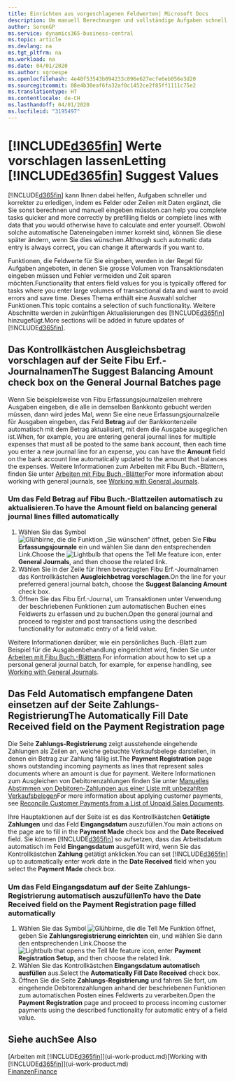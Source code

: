 ```yaml
---
title: Einrichten aus vorgeschlagenen Feldwerten| Microsoft Docs
description: Um manuell Berechnungen und vollständige Aufgaben schnell und genau zu erledigen, können Sie automatische Dateneingabe einrichten, sodass Business Central gerade ausgewählte Felder ausfüllt
author: SorenGP
ms.service: dynamics365-business-central
ms.topic: article
ms.devlang: na
ms.tgt_pltfrm: na
ms.workload: na
ms.date: 04/01/2020
ms.author: sgroespe
ms.openlocfilehash: 4e40f53543b094233c896e627ecfe6eb056e3d20
ms.sourcegitcommit: 88e4b30eaf6fa32af0c1452ce2f85ff1111c75e2
ms.translationtype: HT
ms.contentlocale: de-CH
ms.lasthandoff: 04/01/2020
ms.locfileid: "3195497"
---
```

# <a name="letting-d365fin-suggest-values"></a><span data-ttu-id="a8db1-103">[!INCLUDE[d365fin](includes/d365fin_md.md)] Werte vorschlagen lassen</span><span class="sxs-lookup"><span data-stu-id="a8db1-103">Letting [!INCLUDE[d365fin](includes/d365fin_md.md)] Suggest Values</span></span>
[!INCLUDE[d365fin](includes/d365fin_md.md)] <span data-ttu-id="a8db1-104">kann Ihnen dabei helfen, Aufgaben schneller und korrekter zu erledigen, indem es Felder oder Zeilen mit Daten ergänzt, die Sie sonst berechnen und manuell eingeben müssten.</span><span class="sxs-lookup"><span data-stu-id="a8db1-104">can help you complete tasks quicker and more correctly by prefilling fields or complete lines with data that you would otherwise have to calculate and enter yourself.</span></span> <span data-ttu-id="a8db1-105">Obwohl solche automatische Dateneingaben immer korrekt sind, können Sie diese später ändern, wenn Sie dies wünschen.</span><span class="sxs-lookup"><span data-stu-id="a8db1-105">Although such automatic data entry is always correct, you can change it afterwards if you want to.</span></span>

<span data-ttu-id="a8db1-106">Funktionen, die Feldwerte für Sie eingeben, werden in der Regel für Aufgaben angeboten, in denen Sie grosse Volumen von Transaktionsdaten eingeben müssen und Fehler vermeiden und Zeit sparen möchten.</span><span class="sxs-lookup"><span data-stu-id="a8db1-106">Functionality that enters field values for you is typically offered for tasks where you enter large volumes of transactional data and want to avoid errors and save time.</span></span> <span data-ttu-id="a8db1-107">Dieses Thema enthält eine Auswahl solcher Funktionen.</span><span class="sxs-lookup"><span data-stu-id="a8db1-107">This topic contains a selection of such functionality.</span></span> <span data-ttu-id="a8db1-108">Weitere Abschnitte werden in zukünftigen Aktualisierungen des [!INCLUDE[d365fin](includes/d365fin_md.md)] hinzugefügt.</span><span class="sxs-lookup"><span data-stu-id="a8db1-108">More sections will be added in future updates of [!INCLUDE[d365fin](includes/d365fin_md.md)].</span></span>

## <a name="the-suggest-balancing-amount-check-box-on-the-general-journal-batches-page"></a><span data-ttu-id="a8db1-109">Das Kontrollkästchen **Ausgleichsbetrag vorschlagen** auf der Seite **Fibu Erf.-Journalnamen**</span><span class="sxs-lookup"><span data-stu-id="a8db1-109">The **Suggest Balancing Amount** check box on the **General Journal Batches** page</span></span>
<span data-ttu-id="a8db1-110">Wenn Sie beispielsweise von Fibu Erfassungsjournalzeilen mehrere Ausgaben eingeben, die alle in demselben Bankkonto gebucht werden müssen, dann wird jedes Mal, wenn Sie eine neue Erfassungsjournalzeile für Ausgaben eingeben, das Feld **Betrag** auf der Bankkontenzeile automatisch mit dem Betrag aktualisiert, mit dem die Ausgabe ausgeglichen ist.</span><span class="sxs-lookup"><span data-stu-id="a8db1-110">When, for example, you are entering general journal lines for multiple expenses that must all be posted to the same bank account, then each time you enter a new journal line for an expense, you can have the **Amount** field on the bank account line automatically updated to the amount that balances the expenses.</span></span> <span data-ttu-id="a8db1-111">Weitere Informationen zum Arbeiten mit Fibu Buch.-Blättern, finden Sie unter [Arbeiten mit Fibu Buch.-Blätter](ui-work-general-journals.md)</span><span class="sxs-lookup"><span data-stu-id="a8db1-111">For more information about working with general journals, see [Working with General Journals](ui-work-general-journals.md).</span></span>

### <a name="to-have-the-amount-field-on-balancing-general-journal-lines-filled-automatically"></a><span data-ttu-id="a8db1-112">Um das Feld **Betrag** auf Fibu Buch.-Blattzeilen automatisch zu aktualisieren.</span><span class="sxs-lookup"><span data-stu-id="a8db1-112">To have the **Amount** field on balancing general journal lines filled automatically</span></span>
1. <span data-ttu-id="a8db1-113">Wählen Sie das Symbol ![Glühbirne, die die Funktion „Sie wünschen“ öffnet](media/ui-search/search_small.png "Tell Me-Funktion"), geben Sie **Fibu Erfassungsjournale** ein und wählen Sie dann den entsprechenden Link.</span><span class="sxs-lookup"><span data-stu-id="a8db1-113">Choose the ![Lightbulb that opens the Tell Me feature](media/ui-search/search_small.png "Tell me what you want to do") icon, enter **General Journals**, and then choose the related link.</span></span>
2. <span data-ttu-id="a8db1-114">Wählen Sie in der Zeile für Ihren bevorzugten Fibu Erf.-Journalnamen das Kontrollkästchen **Ausgleichbetrag vorschlagen**.</span><span class="sxs-lookup"><span data-stu-id="a8db1-114">On the line for your preferred general journal batch, choose the **Suggest Balancing Amount** check box.</span></span>
3. <span data-ttu-id="a8db1-115">Öffnen Sie das Fibu Erf.-Journal, um Transaktionen unter Verwendung der beschriebenen Funktionen zum automatischen Buchen eines Feldwerts zu erfassen und zu buchen.</span><span class="sxs-lookup"><span data-stu-id="a8db1-115">Open the general journal and proceed to register and post transactions using the described functionality for automatic entry of a field value.</span></span>       

<span data-ttu-id="a8db1-116">Weitere Informationen darüber, wie ein persönliches Buch.-Blatt zum Beispiel für die Ausgabenbehandlung eingerichtet wird, finden Sie unter [Arbeiten mit Fibu Buch.-Blättern](ui-work-general-journals.md).</span><span class="sxs-lookup"><span data-stu-id="a8db1-116">For information about how to set up a personal general journal batch, for example, for expense handling, see [Working with General Journals](ui-work-general-journals.md).</span></span>

## <a name="the-automatically-fill-date-received-field-on-the-payment-registration-page"></a><span data-ttu-id="a8db1-117">Das Feld **Automatisch empfangene Daten einsetzen** auf der Seite **Zahlungs-Registrierung**</span><span class="sxs-lookup"><span data-stu-id="a8db1-117">The **Automatically Fill Date Received** field on the **Payment Registration** page</span></span>
<span data-ttu-id="a8db1-118">Die Seite **Zahlungs-Registrierung** zeigt ausstehende eingehende Zahlungen als Zeilen an, welche gebuchte Verkaufsbelege darstellen, in denen ein Betrag zur Zahlung fällig ist.</span><span class="sxs-lookup"><span data-stu-id="a8db1-118">The **Payment Registration** page shows outstanding incoming payments as lines that represent sales documents where an amount is due for payment.</span></span> <span data-ttu-id="a8db1-119">Weitere Informationen zum Ausgleichen von Debitorenzahlungen finden Sie unter [Manuelles Abstimmen von Debitoren-Zahlungen aus einer Liste mit unbezahlten Verkaufsbelegen](receivables-how-reconcile-customer-payments-list-unpaid-sales-documents.md)</span><span class="sxs-lookup"><span data-stu-id="a8db1-119">For more information about applying customer payments, see [Reconcile Customer Payments from a List of Unpaid Sales Documents](receivables-how-reconcile-customer-payments-list-unpaid-sales-documents.md).</span></span>

<span data-ttu-id="a8db1-120">Ihre Hauptaktionen auf der Seite ist es das Kontrollkästchen **Getätigte Zahlungen** und das Feld **Eingangsdatum** auszufüllen.</span><span class="sxs-lookup"><span data-stu-id="a8db1-120">You main actions on the page are to fill in the **Payment Made** check box and the **Date Received** field.</span></span> <span data-ttu-id="a8db1-121">Sie können [!INCLUDE[d365fin](includes/d365fin_md.md)] so aufsetzen, dass das Arbeitsdatum automatisch im Feld **Eingangsdatum** ausgefüllt wird, wenn Sie das Kontrollkästchen **Zahlung** getätigt anklicken.</span><span class="sxs-lookup"><span data-stu-id="a8db1-121">You can set [!INCLUDE[d365fin](includes/d365fin_md.md)] up to automatically enter work date in the **Date Received** field when you select the **Payment Made** check box.</span></span>

### <a name="to-have-the-date-received-field-on-the-payment-registration-page-filled-automatically"></a><span data-ttu-id="a8db1-122">Um das Feld **Eingangsdatum** auf der Seite **Zahlungs-Registrierung** automatisch auszufüllen</span><span class="sxs-lookup"><span data-stu-id="a8db1-122">To have the **Date Received** field on the **Payment Registration** page filled automatically</span></span>
1. <span data-ttu-id="a8db1-123">Wählen Sie das Symbol ![Glühbirne, die die Tell Me Funktion öffnet](media/ui-search/search_small.png "Tell Me-Funktion"), geben Sie **Zahlungsregistrierung einrichten** ein, und wählen Sie dann den entsprechenden Link.</span><span class="sxs-lookup"><span data-stu-id="a8db1-123">Choose the ![Lightbulb that opens the Tell Me feature](media/ui-search/search_small.png "Tell me what you want to do") icon, enter **Payment Registration Setup**, and then choose the related link.</span></span>
2. <span data-ttu-id="a8db1-124">Wählen Sie das Kontrollkästchen **Eingangsdatum automatisch ausfüllen** aus.</span><span class="sxs-lookup"><span data-stu-id="a8db1-124">Select the **Automatically Fill Date Received** check box.</span></span>
3. <span data-ttu-id="a8db1-125">Öffnen Sie die Seite **Zahlungs-Registrierung** und fahren Sie fort, um eingehende Debitorenzahlungen anhand der beschriebenen Funktionen zum automatischen Posten eines Feldwerts zu verarbeiten.</span><span class="sxs-lookup"><span data-stu-id="a8db1-125">Open the **Payment Registration** page and proceed to process incoming customer payments using the described functionality for automatic entry of a field value.</span></span>

## <a name="see-also"></a><span data-ttu-id="a8db1-126">Siehe auch</span><span class="sxs-lookup"><span data-stu-id="a8db1-126">See Also</span></span>
<span data-ttu-id="a8db1-127">[Arbeiten mit [!INCLUDE[d365fin](includes/d365fin_md.md)]](ui-work-product.md)</span><span class="sxs-lookup"><span data-stu-id="a8db1-127">[Working with [!INCLUDE[d365fin](includes/d365fin_md.md)]](ui-work-product.md)</span></span>  
[<span data-ttu-id="a8db1-128">Finanzen</span><span class="sxs-lookup"><span data-stu-id="a8db1-128">Finance</span></span>](finance.md)
